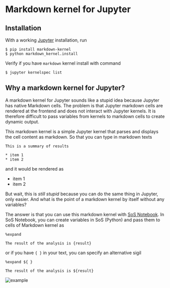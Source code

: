 # Markdown kernel for Jupyter

## Installation

With a working [Jupyter](http://jupyter.org/) installation, run

```
$ pip install markdown-kernel
$ python markdown_kernel.install
```

Verify if you have `markdown` kernel install with command

```
$ jupyter kernelspec list
```

## Why a markdown kernel for Jupyter?

A markdown kernel for Jupyter sounds like a stupid idea because Jupyter has
native Markdown cells. The problem is that Jupyter markdown cells are
rendered at the frontend and does not interact with Jupyter kernels.
It is therefore difficult to pass variables from kernels to markdown cells
to create dynamic output.

This markdown kernel is a simple Jupyter kernel that parses and displays
the cell content as markdown. So that you can type in markdown texts

```
This is a summary of results

* item 1
* item 2
```

and it would be rendered as

* item 1
* item 2


But wait, this is *still stupid* because you can do the same thing in
Jupyter, only easier. And what is the point of a markdown kernel by itself
without any variables?

The answer is that you can use this markdown kernel with [SoS
Notebook](http://vatlab.github.com/sos-docs). In SoS Notebook, you can
create variables in SoS (Python) and pass them to cells of Markdown kernel
as

```
%expand

The result of the analysis is {result}

```

or if you have `{ }` in your text, you can specify an alternative sigil

```
%expand ${ }

The result of the analysis is ${result}

```

![example](https://user-images.githubusercontent.com/9889312/37932344-e1c13e96-310d-11e8-963c-5fe26c6523d1.png)
